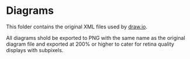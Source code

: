 # Diagrams

This folder contains the original XML files used by [draw.io](https://draw.io).

All diagrams shold be exported to PNG with the same name as the original diagram file and exported at 200% or higher to cater for retina quality displays with subpixels.